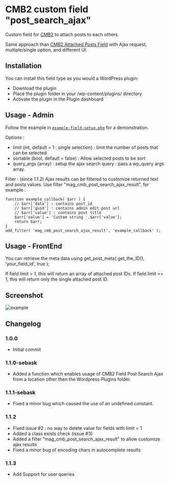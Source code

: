 CMB2 custom field "post_search_ajax"
==================

Custom field for [CMB2](https://github.com/WebDevStudios/CMB2) to attach posts to each others.

Same approach than [CMB2 Attached Posts Field](https://github.com/WebDevStudios/cmb2-attached-posts/) with Ajax request, multiple/single option, and different UI.

## Installation

You can install this field type as you would a WordPress plugin:

- Download the plugin
- Place the plugin folder in your /wp-content/plugins/ directory
- Activate the plugin in the Plugin dashboard

## Usage - Admin

Follow the example in [`example-field-setup.php`](https://github.com/alexis-magina/cmb2-field-post-search-ajax/blob/master/example-field-setup.php) for a demonstration.

Options : 
- limit (int, default = 1 : single selection) : limit the number of posts that can be selected
- sortable (bool, default = false) : Allow selected posts to be sort
- query_args (array) : setup the ajax search query : pass a wp_query args array.

Filter : (since 1.1.2)
Ajax results can be filtered to customize returned text and posts values.
Use filter "mag_cmb_post_search_ajax_result", for example :
```
function example_callback( $arr ) {
	// $arr['data'] : contains post_id
	// $arr['guid'] : contains admin edit post url
	// $arr['value'] : contains post title
	$arr['value'] = 'Custom string '.$arr['value'];
    return $arr;
}
add_filter( 'mag_cmb_post_search_ajax_result', 'example_callback' );
```

## Usage - FrontEnd

You can retrieve the meta data using get_post_meta( get_the_ID(), 'your_field_id', true ); 

If field limit > 1, this will return an array of attached post IDs.
If field limit == 1, this will return only the single attached post ID.

## Screenshot

![example](https://github.com/alexis-magina/cmb2-field-post-search-ajax/blob/master/example.gif)

## Changelog

### 1.0.0
* Initial commit

### 1.1.0-sebask
* Added a function which enables usage of CMB2 Field Post Search Ajax from a location other then the Wordpress Plugins folder.

### 1.1.1-sebask
* Fixed a minor bug which caused the use of an undefined constant.

### 1.1.2
* Fixed issue #2 : no way to delete value for fields with limit = 1
* Added a class exists check (issue #3)
* Added a filter "mag_cmb_post_search_ajax_result" to allow customize ajax results
* Fixed a minor bug of encoding chars in autocomplete results

### 1.1.3
* Add Support for user queries
